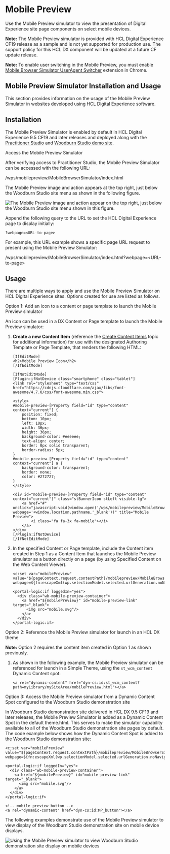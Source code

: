 # Mobile Preview

Use the Mobile Preview simulator to view the presentation of Digital Experience site page components on select mobile devices.

**Note:** The Mobile Preview simulator is provided with HCL Digital Experience CF19 release as a sample and is not yet supported for production use. The support policy for this HCL DX component will be updated at a future CF update release.

**Note:** To enable user switching in the Mobile Preview, you must enable [Mobile Browser Simulator UserAgent Switcher](https://chrome.google.com/webstore/detail/mobile-browser-simulator/dcljefehlpjmoefgoohaobehbenocmkg) extension in Chrome.

## Mobile Preview Simulator Installation and Usage

This section provides information on the usage of the Mobile Preview Simulator in websites developed using HCL Digital Experience software.

## Installation

The Mobile Preview Simulator is enabled by default in HCL Digital Experience 9.5 CF19 and later releases and deployed along with the [Practitioner Studio](../practitioner_studio/practitionerstudio_overview.html) and [Woodburn Studio demo site](../woodburn_studio/woodburn_studio.html).

Access the Mobile Preview Simulator

After verifying access to Practitioner Studio, the Mobile Preview Simulator can be accessed with the following URL:

/wps/mobilepreview/MobileBrowserSimulator/index.html

The Mobile Preview image and action appears at the top right, just below the Woodburn Studio site menu as shown in the following figure.

![The Mobile Preview image and action appear on the top right, just below the Woodburn Studio site menu shown in this figure.](../assets/MobilePreview%20icon%20logged%20in%20users%20edit%20mode.png "Authenticated users can view the Mobile Preview simulator icon in Edit
                        mode for use (Example)")

Append the following query to the URL to set the HCL Digital Experience page to display initially:

`?webpage=<URL-to-page>`

For example, this URL example shows a specific page URL request to present using the Mobile Preview Simulator:

/wps/mobilepreview/MobileBrowserSimulator/index.html?webpage=<URL-to-page\>

## Usage

There are multiple ways to apply and use the Mobile Preview Simulator on HCL Digital Experience sites. Options created for use are listed as follows.

Option 1: Add an icon to a content or page template to launch the Mobile Preview simulator

An icon can be used in a DX Content or Page template to launch the Mobile Preview simulator:

1.  **Create a new Content Item** \(reference the [Create Content Items](../panel_help/wcm_dev_content_creating.md) topic for additional information\) for use with the designated Authoring Template or Page Template, that renders the following HTML:

    ```
    [IfEditMode]
    <h2>Mobile Preview Icon</h2>
    [/IfEditMode]
    
    [IfNotEditMode]
    [Plugin:ifNotDevice class="smartphone" class="tablet"]
    <link rel="stylesheet" type="text/css" href="https://cdnjs.cloudflare.com/ajax/libs/font-awesome/4.7.0/css/font-awesome.min.css">
    
    <style>
    #mobile-preview-[Property field="id" type="content" context="current"] {
        position: fixed;
        bottom: 10px;
        left: 10px;
        width: 36px;
        height: 36px;
        background-color: #eeeeee;
        text-align: center;
        border: 0px solid transparent;
        border-radius: 5px;
    }
    #mobile-preview-[Property field="id" type="content" context="current"] a {
        background-color: transparent;
        border: none;
        color: #272727;
    }
    </style>
    
    <div id="mobile-preview-[Property field="id" type="content" context="current"]" class="stBannerIcon stLeft visible-lg">
        <a href="#" onclick="javascript:void(window.open('/wps/mobilepreview/MobileBrowserSimulator/index.html?webpage='+window.location.pathname,'_blank'))" title="Mobile Preview">
            <i class="fa fa-3x fa-mobile"></i>
        </a>
    </div>
    [/Plugin:ifNotDevice]
    [/IfNotEditMode]
    ```

2.  In the specified Content or Page template, include the Content item created in Step 1 as a Content Item that launches the Mobile Preview simulator as a button directly on a page \(by using Specified Content on the Web Content Viewer\).

    ```
    <c:set var="mobilePreview" value="${pageContext.request.contextPath}/mobilepreview/MobileBrowserSimulator/index.html?webpage=${fn:escapeXml(wp.selectionModel.selected.urlGeneration.noNavigationalState.allowRelativeURL)}"/>
    
    <portal-logic:if loggedIn="yes">
      <div class="wb-mobile-preview-container">
        <a href="${mobilePreview}" id="mobile-preview-link" target="_blank">
          <img src="mobile.svg"/>
        </a>
      </div>
    </portal-logic:if>
    ```


Option 2: Reference the Mobile Preview simulator for launch in an HCL DX theme

**Note:** Option 2 requires the content item created in Option 1 as shown previously.

1.  As shown in the following example, the Mobile Preview simulator can be referenced for launch in a Simple Theme, using the `st_wcm_content` Dynamic Content spot:

    ```
    <a rel="dynamic-content" href="dyn-cs:id:st_wcm_content?path=myLibrary/mySiteArea/mobilePreview.html"></a>
    ```


Option 3: Access the Mobile Preview simulator from a Dynamic Content Spot configured to the Woodburn Studio demonstration site

In Woodburn Studio demonstration site delivered in HCL DX 9.5 CF19 and later releases, the Mobile Preview Simulator is added as a Dynamic Content Spot in the default theme.html. This serves to make the simulator capability available to all of the Woodburn Studio demonstration site pages by default. The code example below shows how the Dynamic Content Spot is added to the Woodburn Studio demonstration site:

```
<c:set var="mobilePreview" value="${pageContext.request.contextPath}/mobilepreview/MobileBrowserSimulator/index.html?webpage=${fn:escapeXml(wp.selectionModel.selected.urlGeneration.noNavigationalState.allowRelativeURL)}"/>

<portal-logic:if loggedIn="yes">
  <div class="wb-mobile-preview-container">
    <a href="${mobilePreview}" id="mobile-preview-link" target="_blank">
      <img src="mobile.svg"/>
    </a>
  </div>
</portal-logic:if>  
```

```
<!-- mobile preview button -->
<a rel="dynamic-content" href="dyn-cs:id:MP_button"></a>
```

The following examples demonstrate use of the Mobile Preview simulator to view display of the Woodburn Studio demonstration site on mobile device displays.

![](../assets/using_mobile_preview_simulator.png "Using the Mobile Preview simulator to view Woodburn Studio
                                demonstration site display on mobile devices")


